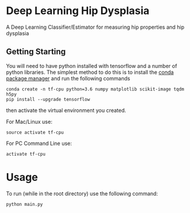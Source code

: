 # Deep Learning Hip Dysplasia

A Deep Learning Classifier/Estimator for measuring hip properties and hip dysplasia

## Getting Starting 

You will need to have python installed with tensorflow and a number of python libraries. The simplest method to do this is to install the [conda package manager](https://conda.io/miniconda.html) and run the following commands

```
conda create -n tf-cpu python=3.6 numpy matplotlib scikit-image tqdm h5py 
pip install --upgrade tensorflow
```

then activate the virtual environment you created.

For Mac/Linux use:

```
source activate tf-cpu
```
For PC Command Line use:
```
activate tf-cpu
```

# Usage

To run (while in the root directory) use the following command:

```
python main.py
```
